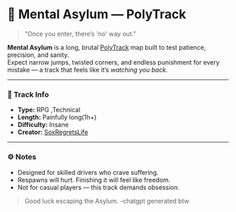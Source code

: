 # 🏁 Mental Asylum — PolyTrack

> “Once you enter, there’s 'no' way out.”

**Mental Asylum** is a long, brutal [PolyTrack](https://kodub.com/apps/polytrack) map built to test patience, precision, and sanity.  
Expect narrow jumps, twisted corners, and endless punishment for every mistake — a track that feels like it’s *watching you back.* 

---

### 🧠 Track Info
- **Type:** RPG ,Technical
- **Length:** Painfully long(1h+)
- **Difficulty:** Insane 
- **Creator:** [SoxRegretsLife](https://github.com/SoxRegretsLife)

---

### ⚙️ Notes
- Designed for skilled drivers who crave suffering.  
- Respawns will hurt. Finishing it will feel like freedom.  
- Not for casual players — this track demands obsession.

> Good luck escaping the Asylum.
> -chatgpt generated btw
